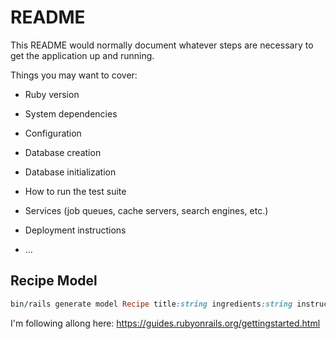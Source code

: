 # README

This README would normally document whatever steps are necessary to get the
application up and running.

Things you may want to cover:

* Ruby version

* System dependencies

* Configuration

* Database creation

* Database initialization

* How to run the test suite

* Services (job queues, cache servers, search engines, etc.)

* Deployment instructions

* ...

## Recipe Model

```ruby
bin/rails generate model Recipe title:string ingredients:string instructions:string prep_time:integer cook_time:integer equipment:string easy:boolean 
```

I'm following allong here: https://guides.rubyonrails.org/gettingstarted.html
